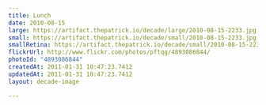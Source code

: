 ```yaml
---
title: Lunch
date: 2010-08-15
large: https://artifact.thepatrick.io/decade/large/2010-08-15-2233.jpg
small: https://artifact.thepatrick.io/decade/small/2010-08-15-2233.jpg
smallRetina: https://artifact.thepatrick.io/decade/small/2010-08-15-2233@2x.jpg
flickrUrl: http://www.flickr.com/photos/pftqg/4893086844/
photoId: "4893086844"
createdAt: 2011-01-31 10:47:23.7412
updatedAt: 2011-01-31 10:47:23.7412
layout: decade-image

---
```


